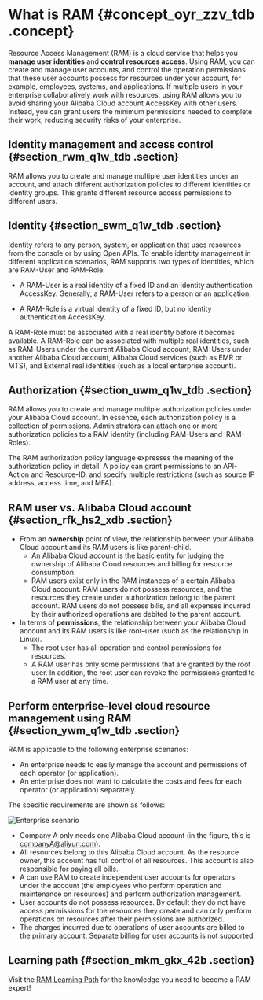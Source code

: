 # What is RAM {#concept_oyr_zzv_tdb .concept}

Resource Access Management \(RAM\) is a cloud service that helps you **manage user identities** and **control resources access**. Using RAM, you can create and manage user accounts, and control the operation permissions that these user accounts possess for resources under your account, for example, employees, systems, and applications. If multiple users in your enterprise collaboratively work with resources, using RAM allows you to avoid sharing your Alibaba Cloud account AccessKey with other users. Instead, you can grant users the minimum permissions needed to complete their work, reducing security risks of your enterprise.

## Identity management and access control {#section_rwm_q1w_tdb .section}

RAM allows you to create and manage multiple user identities under an account, and attach different authorization policies to different identities or identity groups. This grants different resource access permissions to different users.

## Identity {#section_swm_q1w_tdb .section}

Identity refers to any person, system, or application that uses resources from the console or by using Open APIs. To enable identity management in different application scenarios, RAM supports two types of identities, which are RAM-User and RAM-Role.

-   A RAM-User is a real identity of a fixed ID and an identity authentication AccessKey. Generally, a RAM-User refers to a person or an application.

-   A RAM-Role is a virtual identity of a fixed ID, but no identity authentication AccessKey.


A RAM-Role must be associated with a real identity before it becomes available. A RAM-Role can be associated with multiple real identities, such as RAM-Users under the current Alibaba Cloud account, RAM-Users under another Alibaba Cloud account, Alibaba Cloud services \(such as EMR or MTS\), and External real identities \(such as a local enterprise account\).

## Authorization {#section_uwm_q1w_tdb .section}

RAM allows you to create and manage multiple authorization policies under your Alibaba Cloud account. In essence, each authorization policy is a collection of permissions. Administrators can attach one or more authorization policies to a RAM identity \(including RAM-Users and  RAM-Roles\).

The RAM authorization policy language expresses the meaning of the authorization policy in detail. A policy can grant permissions to an API-Action and Resource-ID, and specify multiple restrictions \(such as source IP address, access time, and MFA\).

## RAM user vs. Alibaba Cloud account {#section_rfk_hs2_xdb .section}

-   From an **ownership** point of view, the relationship between your Alibaba Cloud account and its RAM users is like parent-child.
    -   An Alibaba Cloud account is the basic entity for judging the ownership of Alibaba Cloud resources and billing for resource consumption.
    -   RAM users exist only in the RAM instances of a certain Alibaba Cloud account. RAM users do not possess resources, and the resources they create under authorization belong to the parent account. RAM users do not possess bills, and all expenses incurred by their authorized operations are debited to the parent account.
-   In terms of **permissions**, the relationship between your Alibaba Cloud account and its RAM users is like root–user \(such as the relationship in Linux\).
    -   The root user has all operation and control permissions for resources.
    -   A RAM user has only some permissions that are granted by the root user. In addition, the root user can revoke the permissions granted to a RAM user at any time.

## Perform enterprise-level cloud resource management using RAM {#section_ywm_q1w_tdb .section}

RAM is applicable to the following enterprise scenarios:

-   An enterprise needs to easily manage the account and permissions of each operator \(or application\).
-   An enterprise does not want to calculate the costs and fees for each operator \(or application\) separately.

The specific requirements are shown as follows:

![](images/3479_en-US.png "Enterprise scenario")

-   Company A only needs one Alibaba Cloud account \(in the figure, this is companyA@aliyun.com\).
-   All resources belong to this Alibaba Cloud account. As the resource owner, this account has full control of all resources. This account is also responsible for paying all bills.
-   A can use RAM to create independent user accounts for operators under the account \(the employees who perform operation and maintenance on resources\) and perform authorization management.
-   User accounts do not possess resources. By default they do not have access permissions for the resources they create and can only perform operations on resources after their permissions are authorized. 
-   The charges incurred due to operations of user accounts are billed to the primary account. Separate billing for user accounts is not supported.

## Learning path {#section_mkm_gkx_42b .section}

Visit the [RAM Learning Path](https://www.alibabacloud.com/getting-started/learningpath/ram) for the knowledge you need to become a RAM expert!

